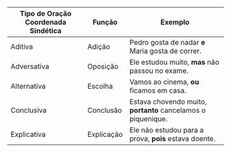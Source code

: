 |Tipo de Oração Coordenada Sindética|Função|Exemplo|
|---|---|---|
|Aditiva|Adição|Pedro gosta de nadar **e** Maria gosta de correr.|
|Adversativa|Oposição|Ele estudou muito, **mas** não passou no exame.|
|Alternativa|Escolha|Vamos ao cinema, **ou** ficamos em casa.|
|Conclusiva|Conclusão|Estava chovendo muito, **portanto** cancelamos o piquenique.|
|Explicativa|Explicação|Ele não estudou para a prova, **pois** estava doente.|